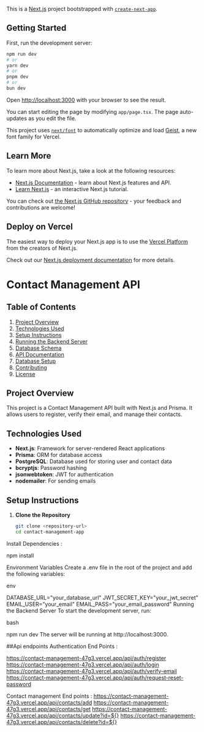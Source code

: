 This is a [Next.js](https://nextjs.org) project bootstrapped with [`create-next-app`](https://nextjs.org/docs/app/api-reference/cli/create-next-app).

## Getting Started

First, run the development server:

```bash
npm run dev
# or
yarn dev
# or
pnpm dev
# or
bun dev
```

Open [http://localhost:3000](http://localhost:3000) with your browser to see the result.

You can start editing the page by modifying `app/page.tsx`. The page auto-updates as you edit the file.

This project uses [`next/font`](https://nextjs.org/docs/app/building-your-application/optimizing/fonts) to automatically optimize and load [Geist](https://vercel.com/font), a new font family for Vercel.

## Learn More

To learn more about Next.js, take a look at the following resources:

- [Next.js Documentation](https://nextjs.org/docs) - learn about Next.js features and API.
- [Learn Next.js](https://nextjs.org/learn) - an interactive Next.js tutorial.

You can check out [the Next.js GitHub repository](https://github.com/vercel/next.js) - your feedback and contributions are welcome!

## Deploy on Vercel

The easiest way to deploy your Next.js app is to use the [Vercel Platform](https://vercel.com/new?utm_medium=default-template&filter=next.js&utm_source=create-next-app&utm_campaign=create-next-app-readme) from the creators of Next.js.

Check out our [Next.js deployment documentation](https://nextjs.org/docs/app/building-your-application/deploying) for more details.


# Contact Management API

## Table of Contents
1. [Project Overview](#project-overview)
2. [Technologies Used](#technologies-used)
3. [Setup Instructions](#setup-instructions)
4. [Running the Backend Server](#running-the-backend-server)
5. [Database Schema](#database-schema)
6. [API Documentation](#api-documentation)
7. [Database Setup](#database-setup)
8. [Contributing](#contributing)
9. [License](#license)

## Project Overview
This project is a Contact Management API built with Next.js and Prisma. It allows users to register, verify their email, and manage their contacts.

## Technologies Used
- **Next.js**: Framework for server-rendered React applications
- **Prisma**: ORM for database access
- **PostgreSQL**: Database used for storing user and contact data
- **bcryptjs**: Password hashing
- **jsonwebtoken**: JWT for authentication
- **nodemailer**: For sending emails

## Setup Instructions

1. **Clone the Repository**
   ```bash
   git clone <repository-url>
   cd contact-management-app
Install Dependencies :

npm install

Environment Variables Create a .env file in the root of the project and add the following variables:

env


DATABASE_URL="your_database_url"
JWT_SECRET_KEY="your_jwt_secret"
EMAIL_USER="your_email"
EMAIL_PASS="your_email_password"
Running the Backend Server
To start the development server, run:

bash

npm run dev
The server will be running at http://localhost:3000.


##Api endpoints
Authentication End Points :

   https://contact-management-47g3.vercel.app/api/auth/register
   https://contact-management-47g3.vercel.app/api/auth/login
   https://contact-management-47g3.vercel.app/api/auth/verify-email
   https://contact-management-47g3.vercel.app/api/auth/request-reset-password

Contact management End points :
   https://contact-management-47g3.vercel.app/api/contacts/add
   https://contact-management-47g3.vercel.app/api/contacts/get
   https://contact-management-47g3.vercel.app/api/contacts/update?id=${}
   https://contact-management-47g3.vercel.app/api/contacts/delete?id=${}



   
